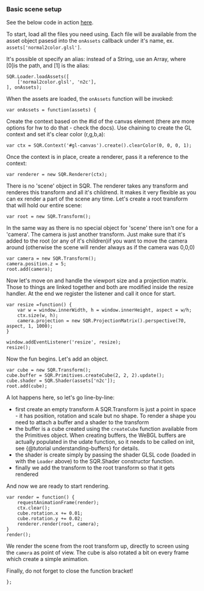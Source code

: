 ### Basic scene setup

See the below code in action [here](../tutorials/basic-setup.html).

To start, load all the files you need using. Each file will be available  from the asset object pasesd into the `onAssets` callback under it's name, ex. `assets['normal2color.glsl']`. 

It's possible ot specify an alias: instead of a String, use an Array, where [0]is the path, and [1] is the alias:

```
SQR.Loader.loadAssets([
    ['normal2color.glsl', 'n2c'],
], onAssets);
```
When the assets are loaded, the `onAssets` function will be invoked:
```
var onAssets = function(assets) {
```
Create the context based on the #id of the canvas element (there are more options for hw to do that - check the docs). Use chaining to create the GL context and set it's clear color (r,g,b,a):
```
var ctx = SQR.Context('#gl-canvas').create().clearColor(0, 0, 0, 1);
```
Once the context is in place, create a renderer, pass it a reference to the context:
``` 
var renderer = new SQR.Renderer(ctx);
```
There is no 'scene' object in SQR. The renderer takes any transform and renderes this transform and all it's childrend. It makes it very flexible as you can ex render a part of the scene any time. Let's create a root transform that will hold our entire scene:
``` 
var root = new SQR.Transform(); 
```
In the same way as there is no special object for 'scene' there isn't one for a 'camera'. The camera is just another transform. Just make sure that it's added to the root (or any of it's children)if you want to move the camera around (otherwise the scene will render always as if the camera was 0,0,0)
```
var camera = new SQR.Transform();
camera.position.z = 5;
root.add(camera);
```
Now let's move on and handle the viewport size and a projection matrix. Those to things are linked together and both are modified inside the resize handler. At the end we register the listener and call it once for start.
```
var resize =function() {
    var w = window.innerWidth, h = window.innerHeight, aspect = w/h;
    ctx.size(w, h);
    camera.projection = new SQR.ProjectionMatrix().perspective(70, aspect, 1, 1000);
}

window.addEventListener('resize', resize);
resize();
```
Now the fun begins. Let's add an object.
```
var cube = new SQR.Transform();
cube.buffer = SQR.Primitives.createCube(2, 2, 2).update();
cube.shader = SQR.Shader(assets['n2c']);
root.add(cube);
```
A lot happens here, so let's go line-by-line:
- first create an empty transform A SQR.Transform is just a point in space - it has position, rotation and scale but no shape. To render a shape you need to attach a buffer and a shader to the transform
- the buffer is a cube created using the `createCube` function available from the Primitives object. When creating buffers, the WeBGL buffers are actually populated  in the udate function, so it needs to be called on init, see {@tutorial understanding-buffers} for details.
- the shader is create simply by passing the shader GLSL code (loaded in with the `Loader` above) to the SQR.Shader constructor function.
- finally we add the transform to the root transform so that it gets rendered

And now we are ready to start rendering.
```
var render = function() {
    requestAnimationFrame(render);
    ctx.clear();
    cube.rotation.x += 0.01;
    cube.rotation.y += 0.02;
    renderer.render(root, camera);
}
render();
```
We render the scene from the root transform up, directly to screen using the `camera` as point of view. The cube is also rotated a bit on every frame which create a simple animation.

Finally, do not forget to close the function bracket!
```
};
```

